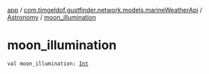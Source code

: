 [app](../../index.md) / [com.timgeldof.gustfinder.network.models.marineWeatherApi](../index.md) / [Astronomy](index.md) / [moon_illumination](./moon_illumination.md)

# moon_illumination

`val moon_illumination: `[`Int`](https://kotlinlang.org/api/latest/jvm/stdlib/kotlin/-int/index.html)